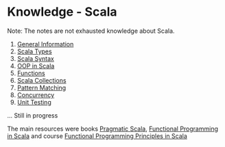 Knowledge - Scala
====================

Note: The notes are not exhausted knowledge about Scala.

1) [General Information](https://github.com/OndrejKucera/knowledge_scala/blob/master/General_Information.md)
2) [Scala Types](https://github.com/OndrejKucera/knowledge_scala/blob/master/Scala_Types.md)
3) [Scala Syntax](https://github.com/OndrejKucera/knowledge_scala/blob/master/Syntax.md)
4) [OOP in Scala](https://github.com/OndrejKucera/knowledge_scala/blob/master/OOP.md)
5) [Functions](https://github.com/OndrejKucera/knowledge_scala/blob/master/Functions.md)
6) [Scala Collections](https://github.com/OndrejKucera/knowledge_scala/blob/master/Collections.md)
7) [Pattern Matching](https://github.com/OndrejKucera/knowledge_scala/blob/master/Pattern_Matching.md)
8) [Concurrency](https://github.com/OndrejKucera/knowledge_scala/blob/master/Concurrency.md)
9) [Unit Testing](https://github.com/OndrejKucera/knowledge_scala/blob/master/Unit_Testing.md)

...
Still in progress

The main resources were books [Pragmatic Scala](https://www.goodreads.com/book/show/25509140-pragmatic-scala), [Functional Programming in Scala](https://www.goodreads.com/book/show/13541678-functional-programming-in-scala) and course [Functional Programming Principles in Scala](https://www.coursera.org/learn/progfun1)
